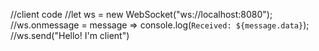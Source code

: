 //client code 
//let ws = new WebSocket("ws://localhost:8080");
//ws.onmessage = message => console.log(`Received: ${message.data}`);
//ws.send("Hello! I'm client")
